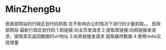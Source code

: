 # MinZhengBu
民政部网站的行政区划代码抓取
在不影响办公的情况下进行的少量抓取。。
民政部网站 最新行政区划代码
1.假链接:向主页发请求
2.提取真链接:向假链接发请求，提取真实返回数据的url地址
3.向真链接发请求 提取最终数据
4.使用redis实现增量
